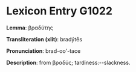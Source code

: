 # Lexicon Entry G1022

**Lemma**: βραδύτης

**Transliteration (xlit)**: bradýtēs

**Pronunciation**: brad-oo'-tace

**Description**:
from βραδύς; tardiness:--slackness.
